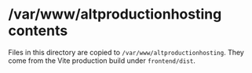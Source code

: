 # /var/www/altproductionhosting contents

Files in this directory are copied to `/var/www/altproductionhosting`.
They come from the Vite production build under `frontend/dist`.
